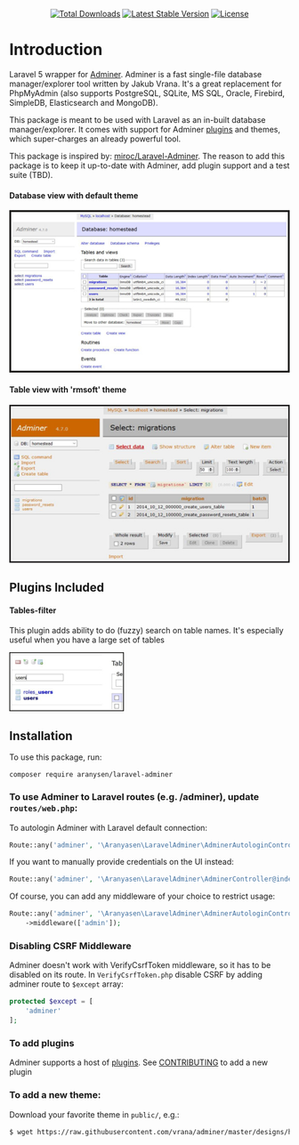 <p align="center">
<a href="https://packagist.org/packages/aranyasen/laravel-adminer"><img src="https://poser.pugx.org/aranyasen/laravel-adminer/downloads" alt="Total Downloads"></a>
<a href="https://packagist.org/packages/aranyasen/laravel-adminer"><img src="https://poser.pugx.org/aranyasen/laravel-adminer/v/stable" alt="Latest Stable Version"></a>
<a href="https://packagist.org/packages/aranyasen/laravel-adminer"><img src="https://poser.pugx.org/aranyasen/laravel-adminer/license" alt="License"></a>
</p>

# Introduction
Laravel 5 wrapper for [Adminer](https://www.adminer.org).
Adminer is a fast single-file database manager/explorer tool written by Jakub Vrana. It's a great replacement for 
PhpMyAdmin (also supports PostgreSQL, SQLite, MS SQL, Oracle, Firebird, SimpleDB, Elasticsearch and MongoDB).

This package is meant to be used with Laravel as an in-built database manager/explorer. It comes with support for
Adminer [plugins](https://www.adminer.org/en/plugins/) and themes, which super-charges an already powerful tool.

This package is inspired by: [miroc/Laravel-Adminer](https://github.com/miroc/Laravel-Adminer). The reason to add this
 package is to keep it up-to-date with Adminer, add plugin support and a test suite (TBD).
 
 #### Database view with default theme
 
![Database with default theme](images/DB-Default.JPG)

#### Table view with 'rmsoft' theme

![Table with 'rmsoft' theme](images/DB-Table-Theme.JPG)

## Plugins Included

#### Tables-filter

This plugin adds ability to do (fuzzy) search on table names. It's especially useful when you have a large set of tables 

![tables-filter](images/table-filter-plugin.JPG)

## Installation
To use this package, run:
```
composer require aranysen/laravel-adminer
```
### To use Adminer to Laravel routes (e.g. /adminer), update `routes/web.php`:

To autologin Adminer with Laravel default connection:
```php
Route::any('adminer', '\Aranyasen\LaravelAdminer\AdminerAutologinController@index');
```

If you want to manually provide credentials on the UI instead:
```php
Route::any('adminer', '\Aranyasen\LaravelAdminer\AdminerController@index');
```

Of course, you can add any middleware of your choice to restrict usage:
```php
Route::any('adminer', '\Aranyasen\LaravelAdminer\AdminerAutologinController@index')
    ->middleware(['admin']);
```

### Disabling CSRF Middleware
Adminer doesn't work with VerifyCsrfToken middleware, so it has to be disabled on its route.
In `VerifyCsrfToken.php` disable CSRF by adding adminer route to `$except` array:
```php
protected $except = [
    'adminer'
];
```

### To add plugins
Adminer supports a host of [plugins](https://www.adminer.org/en/plugins/). 
See [CONTRIBUTING](CONTRIBUTING.md) to add a new plugin

### To add a new theme:
Download your favorite theme in `public/`, e.g.:
```bash
$ wget https://raw.githubusercontent.com/vrana/adminer/master/designs/hever/adminer.css
```
